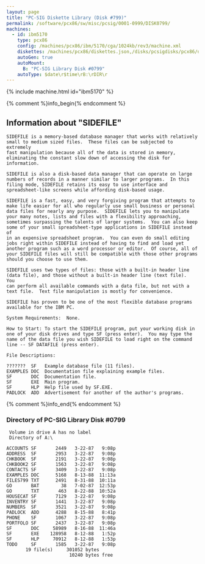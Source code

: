 ```yaml
---
layout: page
title: "PC-SIG Diskette Library (Disk #799)"
permalink: /software/pcx86/sw/misc/pcsig/0001-0999/DISK0799/
machines:
  - id: ibm5170
    type: pcx86
    config: /machines/pcx86/ibm/5170/cga/1024kb/rev3/machine.xml
    diskettes: /machines/pcx86/diskettes.json,/disks/pcsigdisks/pcx86/diskettes.json
    autoGen: true
    autoMount:
      B: "PC-SIG Library Disk #0799"
    autoType: $date\r$time\rB:\rDIR\r
---
```


{% include machine.html id="ibm5170" %}

{% comment %}info_begin{% endcomment %}

## Information about "SIDEFILE"

    SIDEFILE is a memory-based database manager that works with relatively
    small to medium sized files.  These files can be subjected to extremely
    fast manipulation because all of the data is stored in memory,
    eliminating the constant slow down of accessing the disk for
    information.
    
    SIDEFILE is also a disk-based data manager that can operate on large
    numbers of records in a manner similar to larger programs.  In this
    filing mode, SIDEFILE retains its easy to use interface and
    spreadsheet-like screens while affording disk-based usage.
    
    SIDEFILE is a fast, easy, and very forgiving program that attempts to
    make life easier for all who regularly use small business or personal
    data files for nearly any purpose.  SIDEFILE lets you to manipulate
    your many notes, lists and files with a flexibility approaching,
    sometimes surpassing the talents of larger systems.  You can also keep
    some of your small spreadsheet-type applications in SIDEFILE instead of
    in an expensive spreadsheet program.  You can even do small editing
    jobs right within SIDEFILE instead of having to find and load yet
    another program such as a word processor or editor.  Of course, all of
    your SIDEFILE files will still be compatible with those other programs
    should you choose to use them.
    
    SIDEFILE uses two types of files: those with a built-in header line
    (data file), and those without a built-in header line (text file).  You
    can perform all available commands with a data file, but not with a
    text file.  Text file manipulation is mostly for convenience.
    
    SIDEFILE has proven to be one of the most flexible database programs
    available for the IBM PC.
    
    System Requirements:  None.
    
    How to Start: To start the SIDEFILE program, put your working disk in
    one of your disk drives and type SF (press enter).  You may type the
    name of the data file you wish SIDEFILE to load right on the command
    line -- SF DATAFILE (press enter).
    
    File Descriptions:
    
    ???????  SF   Example database file (11 files).
    EXAMPLES DOC  Documentation file explaining example files.
    SF       DOC  Documentation file.
    SF       EXE  Main program.
    SF       HLP  Help file used by SF.EXE.
    PADLOCK  ADD  Advertisement for another of the author's programs.
{% comment %}info_end{% endcomment %}


### Directory of PC-SIG Library Disk #0799

     Volume in drive A has no label
     Directory of A:\

    ACCOUNTS SF       2449   3-22-87   9:08p
    ADDRESS  SF       2953   3-22-87   9:08p
    CHKBOOK  SF       2191   3-22-87   9:08p
    CHKBOOK2 SF       1563   3-22-87   9:08p
    CONTACTS SF       3409   3-22-87   9:08p
    EXAMPLES DOC      5168   8-13-88  11:13a
    FILES799 TXT      2491   8-31-88  10:11a
    GO       BAT        38   7-02-87  12:53p
    GO       TXT       463   8-22-88  10:52a
    HOUSECAT SF       7129   3-22-87   9:08p
    INVENTRY SF       1441   3-22-87   9:08p
    NUMBERS  SF       3521   3-22-87   9:08p
    PADLOCK  ADD      4288   8-15-88   8:41p
    PHONE    SF       1067   3-22-87   9:08p
    PORTFOLO SF       2437   3-22-87   9:08p
    SF       DOC     58989   8-16-88  11:46a
    SF       EXE    128958   8-12-88   1:52p
    SF       HLP     70912   8-12-88   1:53p
    TODO     SF       1585   3-22-87   9:08p
           19 file(s)     301052 bytes
                           10240 bytes free
